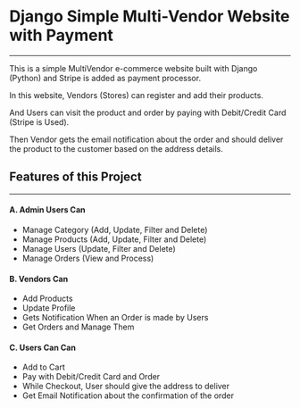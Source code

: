 # Django Simple Multi-Vendor Website with Payment
---

This is a simple MultiVendor e-commerce website built with Django (Python) and Stripe is added as payment processor.

In this website, Vendors (Stores) can register and add their products.

And Users can visit the product and order by paying with Debit/Credit Card (Stripe is Used).

Then Vendor gets the email notification about the order and should deliver the product to the customer based on the address details.

## Features of this Project
---

#### A. Admin Users Can

- Manage Category (Add, Update, Filter and Delete)
- Manage Products (Add, Update, Filter and Delete)
- Manage Users (Update, Filter and Delete)
- Manage Orders (View and Process)

#### B. Vendors Can

- Add Products
- Update Profile
- Gets Notification When an Order is made by Users
- Get Orders and Manage Them

#### C. Users Can Can

- Add to Cart
- Pay with Debit/Credit Card and Order
- While Checkout, User should give the address to deliver
- Get Email Notification about the confirmation of the order
